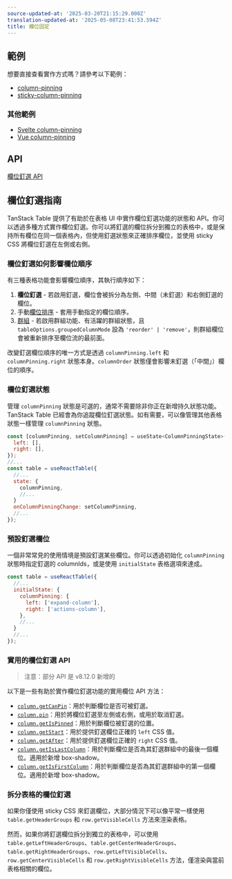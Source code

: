 ```yaml
---
source-updated-at: '2025-03-20T21:15:29.000Z'
translation-updated-at: '2025-05-08T23:41:53.594Z'
title: 欄位固定
---
```

## 範例

想要直接查看實作方式嗎？請參考以下範例：

- [column-pinning](../framework/react/examples/column-pinning)
- [sticky-column-pinning](../framework/react/examples/column-pinning-sticky)

### 其他範例
 
- [Svelte column-pinning](../framework/svelte/examples/column-pinning)
- [Vue column-pinning](../framework/vue/examples/column-pinning)

## API

[欄位釘選 API](../api/features/column-pinning)

## 欄位釘選指南

TanStack Table 提供了有助於在表格 UI 中實作欄位釘選功能的狀態和 API。你可以透過多種方式實作欄位釘選。你可以將釘選的欄位拆分到獨立的表格中，或是保持所有欄位在同一個表格內，但使用釘選狀態來正確排序欄位，並使用 sticky CSS 將欄位釘選在左側或右側。

### 欄位釘選如何影響欄位順序

有三種表格功能會影響欄位順序，其執行順序如下：

1. **欄位釘選** - 若啟用釘選，欄位會被拆分為左側、中間（未釘選）和右側釘選的欄位。
2. 手動[欄位排序](../guide/column-ordering) - 套用手動指定的欄位順序。
3. [群組](../guide/grouping) - 若啟用群組功能、有活躍的群組狀態，且 `tableOptions.groupedColumnMode` 設為 `'reorder' | 'remove'`，則群組欄位會被重新排序至欄位流的最前面。

改變釘選欄位順序的唯一方式是透過 `columnPinning.left` 和 `columnPinning.right` 狀態本身。`columnOrder` 狀態僅會影響未釘選（「中間」）欄位的順序。

### 欄位釘選狀態

管理 `columnPinning` 狀態是可選的，通常不需要除非你正在新增持久狀態功能。TanStack Table 已經會為你追蹤欄位釘選狀態。如有需要，可以像管理其他表格狀態一樣管理 `columnPinning` 狀態。

```jsx
const [columnPinning, setColumnPinning] = useState<ColumnPinningState>({
  left: [],
  right: [],
});
//...
const table = useReactTable({
  //...
  state: {
    columnPinning,
    //...
  }
  onColumnPinningChange: setColumnPinning,
  //...
});
```

### 預設釘選欄位

一個非常常見的使用情境是預設釘選某些欄位。你可以透過初始化 `columnPinning` 狀態時指定釘選的 columnIds，或是使用 `initialState` 表格選項來達成。

```jsx
const table = useReactTable({
  //...
  initialState: {
    columnPinning: {
      left: ['expand-column'],
      right: ['actions-column'],
    },
    //...
  }
  //...
});
```

### 實用的欄位釘選 API

> 注意：部分 API 是 v8.12.0 新增的

以下是一些有助於實作欄位釘選功能的實用欄位 API 方法：

- [`column.getCanPin`](../api/features/column-pinning#getcanpin)：用於判斷欄位是否可被釘選。
- [`column.pin`](../api/features/column-pinning#pin)：用於將欄位釘選至左側或右側，或用於取消釘選。
- [`column.getIsPinned`](../api/features/column-pinning#getispinned)：用於判斷欄位被釘選的位置。
- [`column.getStart`](../api/features/column-pinning#getstart)：用於提供釘選欄位正確的 `left` CSS 值。
- [`column.getAfter`](../api/features/column-pinning#getafter)：用於提供釘選欄位正確的 `right` CSS 值。
- [`column.getIsLastColumn`](../api/features/column-pinning#getislastcolumn)：用於判斷欄位是否為其釘選群組中的最後一個欄位。適用於新增 box-shadow。
- [`column.getIsFirstColumn`](../api/features/column-pinning#getisfirstcolumn)：用於判斷欄位是否為其釘選群組中的第一個欄位。適用於新增 box-shadow。

### 拆分表格的欄位釘選

如果你僅使用 sticky CSS 來釘選欄位，大部分情況下可以像平常一樣使用 `table.getHeaderGroups` 和 `row.getVisibleCells` 方法來渲染表格。

然而，如果你將釘選欄位拆分到獨立的表格中，可以使用 `table.getLeftHeaderGroups`、`table.getCenterHeaderGroups`、`table.getRightHeaderGroups`、`row.getLeftVisibleCells`、`row.getCenterVisibleCells` 和 `row.getRightVisibleCells` 方法，僅渲染與當前表格相關的欄位。
